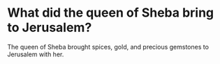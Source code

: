 # What did the queen of Sheba bring to Jerusalem?

The queen of Sheba brought spices, gold, and precious gemstones to Jerusalem with her.
